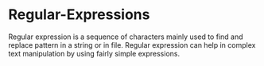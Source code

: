 # Regular-Expressions
Regular expression is a sequence of characters mainly used to find and replace pattern in a string or in file.
Regular expression can help in complex text manipulation by using fairly simple expressions.
